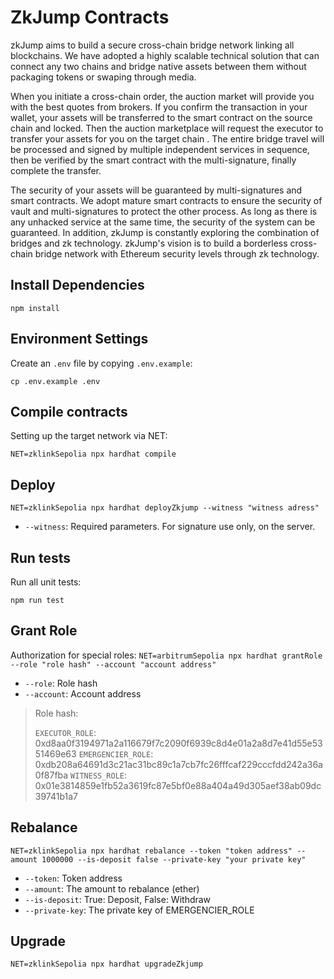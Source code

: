 # ZkJump Contracts

zkJump aims to build a secure cross-chain bridge network linking all blockchains. We have adopted a highly scalable technical solution that can connect any two chains and bridge native assets between them without packaging tokens or swaping through media. 

When you initiate a cross-chain order, the auction market will provide you with the best quotes from brokers. If you confirm the transaction in your wallet, your assets will be transferred to the smart contract on the source chain and locked. Then the auction marketplace will request the executor to transfer your assets for you on the target chain . The entire bridge travel will be processed and signed by multiple independent services in sequence, then be verified by the smart contract with the multi-signature, finally complete the transfer. 

The security of your assets will be guaranteed by multi-signatures and smart contracts. We adopt mature smart contracts to ensure the security of vault and multi-signatures to protect the other process. As long as there is any unhacked service at the same time, the security of the system can be guaranteed. In addition, zkJump is constantly exploring the combination of bridges and zk technology. zkJump's vision is to build a borderless cross-chain bridge network with Ethereum security levels through zk technology.

## Install Dependencies

`npm install`

## Environment Settings

Create an `.env` file by copying `.env.example`:

`cp .env.example .env`

## Compile contracts

Setting up the target network via NET:

`NET=zklinkSepolia npx hardhat compile`

## Deploy

`NET=zklinkSepolia npx hardhat deployZkjump --witness "witness adress"`

- `--witness`: Required parameters. For signature use only, on the server.

## Run tests

Run all unit tests:

`npm run test`

## Grant Role

Authorization for special roles:
`NET=arbitrumSepolia npx hardhat grantRole --role "role hash" --account "account address"`

- `--role`: Role hash
- `--account`: Account address


> Role hash:
>
> `EXECUTOR_ROLE`: 0xd8aa0f3194971a2a116679f7c2090f6939c8d4e01a2a8d7e41d55e5351469e63
> `EMERGENCIER_ROLE`: 0xdb208a64691d3c21ac31bc89c1a7cb7fc26fffcaf229cccfdd242a36a0f87fba
> `WITNESS_ROLE`: 0x01e3814859e1fb52a3619fc87e5bf0e88a404a49d305aef38ab09dc39741b1a7

## Rebalance

`NET=zklinkSepolia npx hardhat rebalance --token "token address" --amount 1000000 --is-deposit false --private-key "your private key"`

- `--token`: Token address
- `--amount`: The amount to rebalance (ether)
- `--is-deposit`: True: Deposit, False: Withdraw
- `--private-key`: The private key of EMERGENCIER_ROLE

## Upgrade

`NET=zklinkSepolia npx hardhat upgradeZkjump`